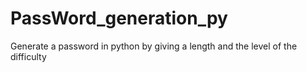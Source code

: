 # PassWord_generation_py
Generate a password in python by giving a length and the level of the difficulty
